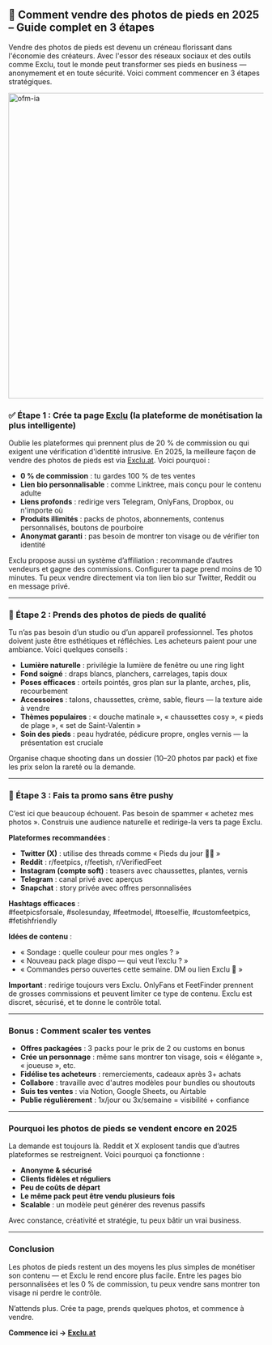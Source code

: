 ## 👣 Comment vendre des photos de pieds en 2025 – Guide complet en 3 étapes

Vendre des photos de pieds est devenu un créneau florissant dans l'économie des créateurs. Avec l'essor des réseaux sociaux et des outils comme Exclu, tout le monde peut transformer ses pieds en business — anonymement et en toute sécurité. Voici comment commencer en 3 étapes stratégiques.

<img width="604" alt="ofm-ia" src="https://github.com/user-attachments/assets/04a8fae0-38b9-4e3a-ba38-be6e96993555" />

### ✅ Étape 1 : Crée ta page [Exclu](https://exclu.at/) (la plateforme de monétisation la plus intelligente)

Oublie les plateformes qui prennent plus de 20 % de commission ou qui exigent une vérification d'identité intrusive. En 2025, la meilleure façon de vendre des photos de pieds est via [Exclu.at](https://exclu.at). Voici pourquoi :

- **0 % de commission** : tu gardes 100 % de tes ventes  
- **Lien bio personnalisable** : comme Linktree, mais conçu pour le contenu adulte  
- **Liens profonds** : redirige vers Telegram, OnlyFans, Dropbox, ou n'importe où  
- **Produits illimités** : packs de photos, abonnements, contenus personnalisés, boutons de pourboire  
- **Anonymat garanti** : pas besoin de montrer ton visage ou de vérifier ton identité

Exclu propose aussi un système d’affiliation : recommande d’autres vendeurs et gagne des commissions. Configurer ta page prend moins de 10 minutes. Tu peux vendre directement via ton lien bio sur Twitter, Reddit ou en message privé.

---

### 📸 Étape 2 : Prends des photos de pieds de qualité

Tu n’as pas besoin d’un studio ou d’un appareil professionnel. Tes photos doivent juste être esthétiques et réfléchies. Les acheteurs paient pour une ambiance. Voici quelques conseils :

- **Lumière naturelle** : privilégie la lumière de fenêtre ou une ring light  
- **Fond soigné** : draps blancs, planchers, carrelages, tapis doux  
- **Poses efficaces** : orteils pointés, gros plan sur la plante, arches, plis, recourbement  
- **Accessoires** : talons, chaussettes, crème, sable, fleurs — la texture aide à vendre  
- **Thèmes populaires** : « douche matinale », « chaussettes cosy », « pieds de plage », « set de Saint-Valentin »  
- **Soin des pieds** : peau hydratée, pédicure propre, ongles vernis — la présentation est cruciale

Organise chaque shooting dans un dossier (10–20 photos par pack) et fixe les prix selon la rareté ou la demande.

---

### 📢 Étape 3 : Fais ta promo sans être pushy

C’est ici que beaucoup échouent. Pas besoin de spammer « achetez mes photos ». Construis une audience naturelle et redirige-la vers ta page Exclu.

**Plateformes recommandées** :
- **Twitter (X)** : utilise des threads comme « Pieds du jour 🦶💦 »
- **Reddit** : r/feetpics, r/feetish, r/VerifiedFeet
- **Instagram (compte soft)** : teasers avec chaussettes, plantes, vernis
- **Telegram** : canal privé avec aperçus
- **Snapchat** : story privée avec offres personnalisées

**Hashtags efficaces** :  
#feetpicsforsale, #solesunday, #feetmodel, #toeselfie, #customfeetpics, #fetishfriendly

**Idées de contenu** :
- « Sondage : quelle couleur pour mes ongles ? »
- « Nouveau pack plage dispo — qui veut l’exclu ? »
- « Commandes perso ouvertes cette semaine. DM ou lien Exclu 👣 »

**Important** : redirige toujours vers Exclu. OnlyFans et FeetFinder prennent de grosses commissions et peuvent limiter ce type de contenu. Exclu est discret, sécurisé, et te donne le contrôle total.

---

### Bonus : Comment scaler tes ventes

- **Offres packagées** : 3 packs pour le prix de 2 ou customs en bonus  
- **Crée un personnage** : même sans montrer ton visage, sois « élégante », « joueuse », etc.  
- **Fidélise tes acheteurs** : remerciements, cadeaux après 3+ achats  
- **Collabore** : travaille avec d'autres modèles pour bundles ou shoutouts  
- **Suis tes ventes** : via Notion, Google Sheets, ou Airtable  
- **Publie régulièrement** : 1x/jour ou 3x/semaine = visibilité + confiance

---

### Pourquoi les photos de pieds se vendent encore en 2025

La demande est toujours là. Reddit et X explosent tandis que d’autres plateformes se restreignent. Voici pourquoi ça fonctionne :

- **Anonyme & sécurisé**
- **Clients fidèles et réguliers**
- **Peu de coûts de départ**
- **Le même pack peut être vendu plusieurs fois**
- **Scalable** : un modèle peut générer des revenus passifs

Avec constance, créativité et stratégie, tu peux bâtir un vrai business.

---

### Conclusion

Les photos de pieds restent un des moyens les plus simples de monétiser son contenu — et Exclu le rend encore plus facile. Entre les pages bio personnalisées et les 0 % de commission, tu peux vendre sans montrer ton visage ni perdre le contrôle.

N’attends plus. Crée ta page, prends quelques photos, et commence à vendre.

**Commence ici → [Exclu.at](https://exclu.at)**
